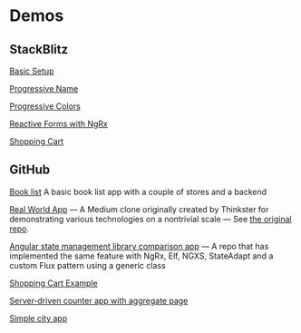 # Demos

## StackBlitz

[Basic Setup](https://stackblitz.com/edit/state-adapt-angular?file=src%2Fapp%2Fapp.module.ts)

[Progressive Name](https://stackblitz.com/edit/angular-ivy-jwt8jh?file=src%2Fapp%2F7-multi-store-selectors.component.ts)

[Progressive Colors](https://stackblitz.com/edit/angular-ivy-cwnz5p?file=src%2Fapp%2F7-multi-store-selectors.component.ts)

[Reactive Forms with NgRx](https://stackblitz.com/edit/angular-reactive-forms-state-management?file=src%2Fapp%2Fform%2Fstate-adapt-form.component.ts)

[Shopping Cart](https://stackblitz.com/github/state-adapt/state-adapt/tree/stackblitz-ng-sa-shopping?file=apps%2Fng-sa-shopping%2Fsrc%2Fapp%2Fapp.component.ts)

## GitHub

[Book list](https://github.com/mfp22/2023-fidelity-workshop/tree/state-adapt)
A basic book list app with a couple of stores and a backend

[Real World App](https://github.com/mfp22/stefanoslig-angular-14-ngrx-nx-realworld-example-app/tree/state-adapt) —
A Medium clone originally created by Thinkster for demonstrating various technologies on a nontrivial scale — See [the original repo](https://github.com/gothinkster/realworld).

[Angular state management library comparison app](https://github.com/dherrero/angular-state-manager) —
A repo that has implemented the same feature with NgRx, Elf, NGXS, StateAdapt and a custom Flux pattern using a generic class

[Shopping Cart Example](https://github.com/mfp22/ngrx-example/commit/4d701533b22d4a35328fbf8ae46493dd8347c87e)

[Server-driven counter app with aggregate page](https://github.com/mfp22/redux-client-ngrx/tree/state-adapt)

[Simple city app](https://github.com/mfp22/Cities-NGRX/commit/83f35e81f36f183bc1632004b505668f063f10e9)
